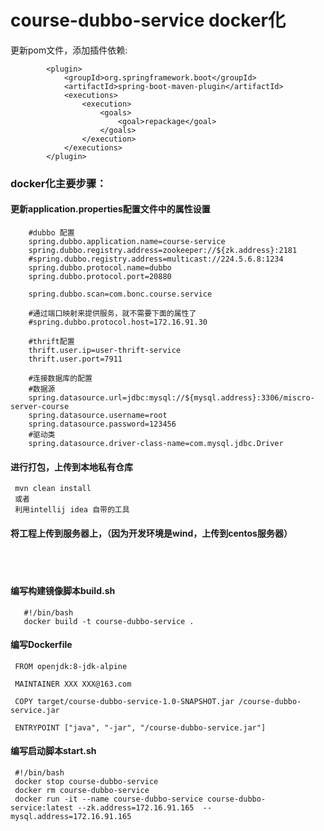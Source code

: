 # course-dubbo-service docker化  
更新pom文件，添加插件依赖:  

            <plugin>
                <groupId>org.springframework.boot</groupId>
                <artifactId>spring-boot-maven-plugin</artifactId>
                <executions>
                    <execution>
                        <goals>
                            <goal>repackage</goal>
                        </goals>
                    </execution>
                </executions>
            </plugin>  
  ### docker化主要步骤：
   #### 更新application.properties配置文件中的属性设置
        #dubbo 配置
        spring.dubbo.application.name=course-service
        spring.dubbo.registry.address=zookeeper://${zk.address}:2181
        #spring.dubbo.registry.address=multicast://224.5.6.8:1234
        spring.dubbo.protocol.name=dubbo
        spring.dubbo.protocol.port=20880
        
        spring.dubbo.scan=com.bonc.course.service
        
        #通过端口映射来提供服务，就不需要下面的属性了
        #spring.dubbo.protocol.host=172.16.91.30
        
        #thrift配置
        thrift.user.ip=user-thrift-service
        thrift.user.port=7911
        
        #连接数据库的配置
        #数据源
        spring.datasource.url=jdbc:mysql://${mysql.address}:3306/miscro-server-course
        spring.datasource.username=root
        spring.datasource.password=123456
        #驱动类
        spring.datasource.driver-class-name=com.mysql.jdbc.Driver
   #### 进行打包，上传到本地私有仓库  
     mvn clean install  
     或者 
     利用intellij idea 自带的工具  
   #### 将工程上传到服务器上，（因为开发环境是wind，上传到centos服务器）  
 &ensp;  
 &ensp;  
        
   #### 编写构建镜像脚本build.sh  
       #!/bin/bash
       docker build -t course-dubbo-service . 
     
   #### 编写Dockerfile  
     FROM openjdk:8-jdk-alpine
     
     MAINTAINER XXX XXX@163.com
     
     COPY target/course-dubbo-service-1.0-SNAPSHOT.jar /course-dubbo-service.jar
     
     ENTRYPOINT ["java", "-jar", "/course-dubbo-service.jar"]
   #### 编写启动脚本start.sh  
     #!/bin/bash
     docker stop course-dubbo-service
     docker rm course-dubbo-service
     docker run -it --name course-dubbo-service course-dubbo-service:latest --zk.address=172.16.91.165  --mysql.address=172.16.91.165
  &ensp;  
  &ensp;  
  &ensp;  
  &ensp;  
  &ensp;  
  &ensp;  
                